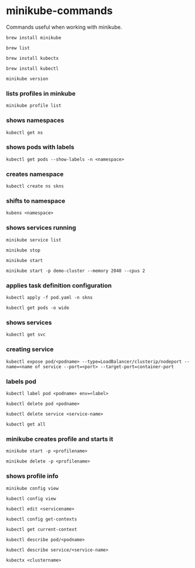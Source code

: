 # minikube-commands
Commands useful when working with minikube.

```
brew install minikube
```
```
brew list
```
```
brew install kubectx
```
```
brew install kubectl
```
```
minikube version
```
### lists profiles in minkube
```
minikube profile list
```
### shows namespaces
```
kubectl get ns
```
### shows pods with labels
```
kubectl get pods --show-labels -n <namespace>
```
### creates namespace
```
kubectl create ns skns
```
### shifts to namespace
```
kubens <namespace>
```
### shows services running
```
minikube service list
```
```
minikube stop
```
```
minikube start
```
```
minikube start -p demo-cluster --memory 2048 --cpus 2
```
### applies task definition configuration
```
kubectl apply -f pod.yaml -n skns
```
```
kubectl get pods -o wide
```
### shows services
```
kubectl get svc
```
### creating service
```
kubectl expose pod/<podname> --type=LoadBalancer/clusterip/nodeport --name=<name of service --port=<port> --target-port=container-port
```
### labels pod
```
kubectl label pod <podname> env=<label>
```
```
kubectl delete pod <podname>
```
```
kubectl delete service <service-name>
```
```
kubectl get all
```
### minikube creates profile and starts it
```
minikube start -p <profilename>
```
```
minikube delete -p <profilename>
```
### shows profile info
```
minikube config view
```
```
kubectl config view
```
```
kubectl edit <servicename>
```
```
kubectl config get-contexts
```
```
kubectl get current-context
```
```
kubectl describe pod/<podname>
```
```
kubectl describe service/<service-name>
```
```
kubectx <clustername>
```

